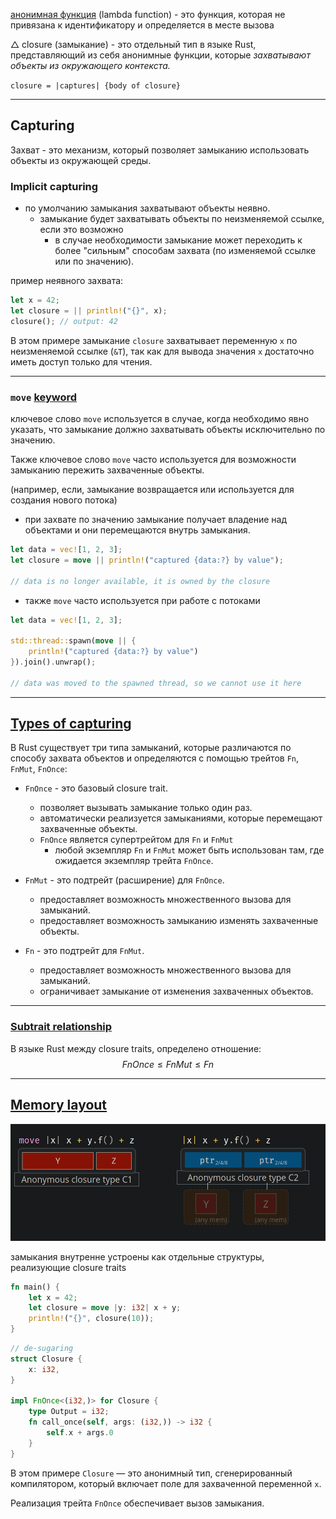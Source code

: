 [анонимная функция](https://ru.wikipedia.org/wiki/%D0%90%D0%BD%D0%BE%D0%BD%D0%B8%D0%BC%D0%BD%D0%B0%D1%8F_%D1%84%D1%83%D0%BD%D0%BA%D1%86%D0%B8%D1%8F) (lambda function) - это функция, которая не привязана к идентификатору и определяется в месте вызова


$\triangle$ closure (замыкание) - это отдельный тип в языке Rust, представляющий из себя анонимные функции, которые *захватывают объекты из окружающего контекста.*

`closure = |captures| {body of closure}`

---

## Capturing

Захват - это механизм, который позволяет замыканию использовать объекты из окружающей среды.

### Implicit capturing

- по умолчанию замыкания захватывают объекты неявно.
	- замыкание будет захватывать объекты по неизменяемой ссылке, если это возможно
		- в случае необходимости замыкание может переходить к более "сильным" способам захвата (по изменяемой ссылке или по значению).

пример неявного захвата:

``` Rust
let x = 42;
let closure = || println!("{}", x);
closure(); // output: 42
```

В этом примере замыкание `closure` захватывает переменную `x` по неизменяемой ссылке (`&T`), так как для вывода значения `x` достаточно иметь доступ только для чтения.

--- 
### `move` [keyword](https://doc.rust-lang.org/std/keyword.move.html)

ключевое слово `move` используется в случае, когда необходимо явно указать, что замыкание должно захватывать объекты исключительно по значению.

Также ключевое слово `move` часто используется для возможности замыканию пережить захваченные объекты. 

(например, если, замыкание возвращается или используется для создания нового потока)


- при захвате по значению замыкание получает владение над объектами и они перемещаются внутрь замыкания. 

``` Rust
let data = vec![1, 2, 3];
let closure = move || println!("captured {data:?} by value");

// data is no longer available, it is owned by the closure
```


- также `move` часто используется при работе с потоками

``` Rust
let data = vec![1, 2, 3];

std::thread::spawn(move || {
    println!("captured {data:?} by value")
}).join().unwrap();

// data was moved to the spawned thread, so we cannot use it here
```


---
## [Types of capturing](https://stackoverflow.com/a/45935645)

В Rust существует три типа замыканий, которые различаются по способу захвата объектов и определяются с помощью трейтов `Fn`, `FnMut`, `FnOnce`:

- `FnOnce` - это базовый closure trait.
	- позволяет вызывать замыкание только один раз.
	- автоматически реализуется замыканиями, которые перемещают захваченные объекты.
	- `FnOnce` является супертрейтом для `Fn` и `FnMut`
		- любой экземпляр `Fn` и `FnMut` может быть использован там, где ожидается экземпляр трейта `FnOnce`.

- `FnMut` - это подтрейт (расширение) для `FnOnce`.
	- предоставляет возможность множественного вызова для замыканий.
	- предоставляет возможность замыканию изменять захваченные объекты.

- `Fn` - это подтрейт для `FnMut`.
	- предоставляет возможность множественного вызова для замыканий.
	- ограничивает замыкание от изменения захваченных объектов.

---
### [Subtrait relationship](https://cheats.rs/#closures-in-apis)

В языке Rust между closure traits, определено отношение:
$$
FnOnce \leq FnMut \leq Fn
$$

---

## [Memory layout ](https://www.youtube.com/watch?v=rDoqT-a6UFg&t=2077s)

![closure mem layout.png|500](pics/closure_mem_layout.png)

замыкания внутренне устроены как отдельные структуры, реализующие closure traits

``` Rust
fn main() {
    let x = 42;
    let closure = move |y: i32| x + y;
    println!("{}", closure(10));
}
```

``` Rust
// de-sugaring
struct Closure {
    x: i32,
}

impl FnOnce<(i32,)> for Closure {
    type Output = i32;
    fn call_once(self, args: (i32,)) -> i32 {
        self.x + args.0
    }
}
```

В этом примере `Closure` — это анонимный тип, сгенерированный компилятором, который включает поле для захваченной переменной `x`. 

Реализация трейта `FnOnce` обеспечивает вызов замыкания.

